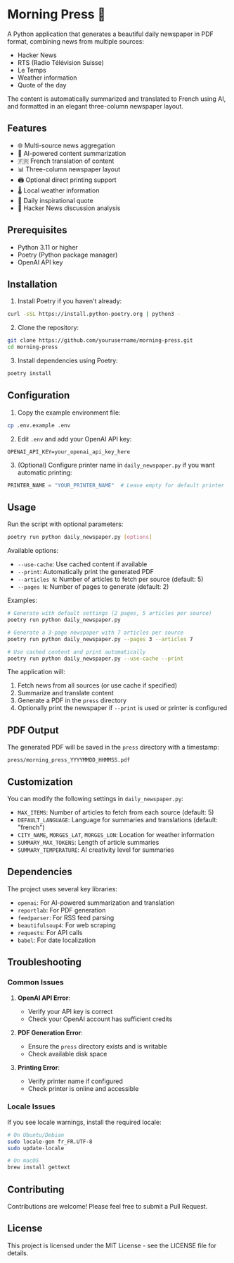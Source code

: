 # Morning Press 📰

A Python application that generates a beautiful daily newspaper in PDF format, combining news from multiple sources:
- Hacker News
- RTS (Radio Télévision Suisse)
- Le Temps
- Weather information
- Quote of the day

The content is automatically summarized and translated to French using AI, and formatted in an elegant three-column newspaper layout.

## Features

- 🌐 Multi-source news aggregation
- 🤖 AI-powered content summarization
- 🇫🇷 French translation of content
- 📊 Three-column newspaper layout
- 🖨️ Optional direct printing support
- 🌡️ Local weather information
- 💭 Daily inspirational quote
- 📝 Hacker News discussion analysis

## Prerequisites

- Python 3.11 or higher
- Poetry (Python package manager)
- OpenAI API key

## Installation

1. Install Poetry if you haven't already:
```bash
curl -sSL https://install.python-poetry.org | python3 -
```

2. Clone the repository:
```bash
git clone https://github.com/yourusername/morning-press.git
cd morning-press
```

3. Install dependencies using Poetry:
```bash
poetry install
```

## Configuration

1. Copy the example environment file:
```bash
cp .env.example .env
```

2. Edit `.env` and add your OpenAI API key:
```
OPENAI_API_KEY=your_openai_api_key_here
```

3. (Optional) Configure printer name in `daily_newspaper.py` if you want automatic printing:
```python
PRINTER_NAME = "YOUR_PRINTER_NAME"  # Leave empty for default printer
```

## Usage

Run the script with optional parameters:
```bash
poetry run python daily_newspaper.py [options]
```

Available options:
- `--use-cache`: Use cached content if available
- `--print`: Automatically print the generated PDF
- `--articles N`: Number of articles to fetch per source (default: 5)
- `--pages N`: Number of pages to generate (default: 2)

Examples:
```bash
# Generate with default settings (2 pages, 5 articles per source)
poetry run python daily_newspaper.py

# Generate a 3-page newspaper with 7 articles per source
poetry run python daily_newspaper.py --pages 3 --articles 7

# Use cached content and print automatically
poetry run python daily_newspaper.py --use-cache --print
```

The application will:
1. Fetch news from all sources (or use cache if specified)
2. Summarize and translate content
3. Generate a PDF in the `press` directory
4. Optionally print the newspaper if `--print` is used or printer is configured

## PDF Output

The generated PDF will be saved in the `press` directory with a timestamp:
```
press/morning_press_YYYYMMDD_HHMMSS.pdf
```

## Customization

You can modify the following settings in `daily_newspaper.py`:

- `MAX_ITEMS`: Number of articles to fetch from each source (default: 5)
- `DEFAULT_LANGUAGE`: Language for summaries and translations (default: "french")
- `CITY_NAME`, `MORGES_LAT`, `MORGES_LON`: Location for weather information
- `SUMMARY_MAX_TOKENS`: Length of article summaries
- `SUMMARY_TEMPERATURE`: AI creativity level for summaries

## Dependencies

The project uses several key libraries:
- `openai`: For AI-powered summarization and translation
- `reportlab`: For PDF generation
- `feedparser`: For RSS feed parsing
- `beautifulsoup4`: For web scraping
- `requests`: For API calls
- `babel`: For date localization

## Troubleshooting

### Common Issues

1. **OpenAI API Error**:
   - Verify your API key is correct
   - Check your OpenAI account has sufficient credits

2. **PDF Generation Error**:
   - Ensure the `press` directory exists and is writable
   - Check available disk space

3. **Printing Error**:
   - Verify printer name if configured
   - Check printer is online and accessible

### Locale Issues

If you see locale warnings, install the required locale:

```bash
# On Ubuntu/Debian
sudo locale-gen fr_FR.UTF-8
sudo update-locale

# On macOS
brew install gettext
```

## Contributing

Contributions are welcome! Please feel free to submit a Pull Request.

## License

This project is licensed under the MIT License - see the LICENSE file for details.